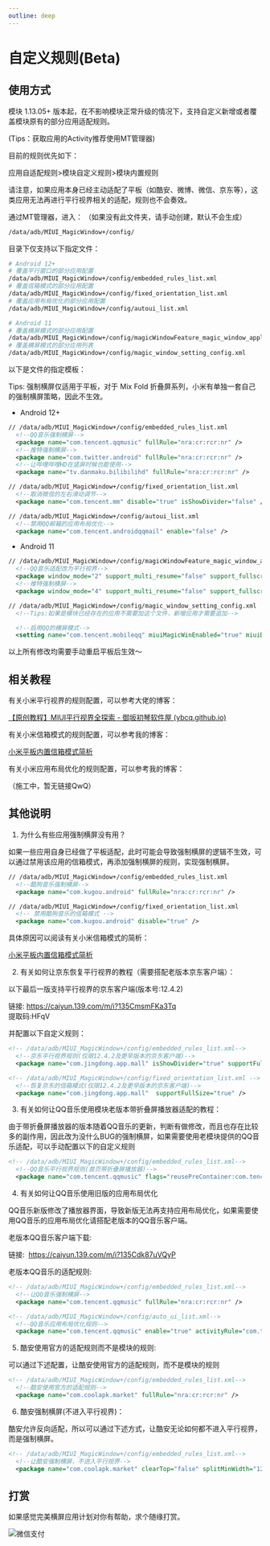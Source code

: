 ```yaml
---
outline: deep
---
```


# 自定义规则(Beta)

## 使用方式

模块 1.13.05+ 版本起，在不影响模块正常升级的情况下，支持自定义新增或者覆盖模块原有的部分应用适配规则。

(Tips：获取应用的Activity推荐使用MT管理器)

目前的规则优先如下：

应用自适配规则>模块自定义规则>模块内置规则

请注意，如果应用本身已经主动适配了平板（如酷安、微博、微信、京东等），这类应用无法再进行平行视界相关的适配，规则也不会奏效。


通过MT管理器，进入：
（如果没有此文件夹，请手动创建，默认不会生成）

```bash
/data/adb/MIUI_MagicWindow+/config/
```

目录下仅支持以下指定文件：

```bash
# Android 12+
# 覆盖平行窗口的部分应用配置
/data/adb/MIUI_MagicWindow+/config/embedded_rules_list.xml
# 覆盖信箱模式的部分应用配置
/data/adb/MIUI_MagicWindow+/config/fixed_orientation_list.xml
# 覆盖应用布局优化的部分应用配置
/data/adb/MIUI_MagicWindow+/config/autoui_list.xml
```

```bash
# Android 11
# 覆盖横屏模式的部分应用配置
/data/adb/MIUI_MagicWindow+/config/magicWindowFeature_magic_window_application_list.xml
# 覆盖横屏模式的部分应用列表
/data/adb/MIUI_MagicWindow+/config/magic_window_setting_config.xml
```

以下是文件的指定模板：

Tips: 强制横屏仅适用于平板，对于 Mix Fold 折叠屏系列，小米有单独一套自己的强制横屏策略，因此不生效。

- Android 12+

```xml
// /data/adb/MIUI_MagicWindow+/config/embedded_rules_list.xml
  <!--QQ音乐强制横屏-->
  <package name="com.tencent.qqmusic" fullRule="nra:cr:rcr:nr" />
  <!--推特强制横屏-->
  <package name="com.twitter.android" fullRule="nra:cr:rcr:nr" />
  <!--让哔哩哔哩HD在竖屏时候也能使用-->
  <package name="tv.danmaku.bilibilihd" fullRule="nra:cr:rcr:nr" />
```

```xml
// /data/adb/MIUI_MagicWindow+/config/fixed_orientation_list.xml
  <!--取消微信的左右滑动调节-->
  <package name="com.tencent.mm" disable="true" isShowDivider="false" />
```

```xml
// /data/adb/MIUI_MagicWindow+/config/autoui_list.xml
  <!--禁用QQ邮箱的应用布局优化-->
  <package name="com.tencent.androidqqmail" enable="false" />
```

- Android 11

```xml
// /data/adb/MIUI_MagicWindow+/config/magicWindowFeature_magic_window_application_list.xml
  <!--QQ音乐适配改为平行视界-->
  <package window_mode="2" support_multi_resume="false" support_fullscreen_video="true" support_camera_preview="true" is_scaled="false" need_relaunch="false" default_setting="" is_dragable="true" is_left_window_one_third="" notch_adapt="false" version="" home="" name="com.tencent.qqmusic" />
  <!--推特强制横屏-->
  <package window_mode="4" support_multi_resume="false" support_fullscreen_video="true" support_camera_preview="true" is_scaled="false" need_relaunch="false" default_setting="" is_dragable="true" is_left_window_one_third="" notch_adapt="false" version="" home="" name="com.twitter.android" />
```

```xml
// /data/adb/MIUI_MagicWindow+/config/magic_window_setting_config.xml
  <!--Tips:如果是模块已经存在的应用不需要加这个文件，新增应用才需要追加-->

  <!--启用QQ的横屏模式-->
  <setting name="com.tencent.mobileqq" miuiMagicWinEnabled="true" miuiDialogShown="false" miuiDragMode="0"/>
```

以上所有修改均需要手动重启平板后生效～


## 相关教程

有关小米平行视界的规则配置，可以参考大佬的博客：

[【原创教程】MIUI平行视界全探索 - 御坂初琴软件屋 (ybcq.github.io)](https://ybcq.github.io/2023/02/12/【原创教程】MIUI平行视界全探索/)

有关小米信箱模式的规则配置，可以参考我的博客：

[小米平板内置信箱模式简析](https://sothx.com/2024/04/18/xiaomiPadFixedOrientationList/)

有关小米应用布局优化的规则配置，可以参考我的博客：

（施工中，暂无链接QwQ）

## 其他说明

1. 为什么有些应用强制横屏没有用？

如果一些应用自身已经做了平板适配，此时可能会导致强制横屏的逻辑不生效，可以通过禁用该应用的信箱模式，再添加强制横屏的规则，实现强制横屏。

```xml
// /data/adb/MIUI_MagicWindow+/config/embedded_rules_list.xml
  <!--酷狗音乐强制横屏-->
  <package name="com.kugou.android" fullRule="nra:cr:rcr:nr" />
```

```xml
// /data/adb/MIUI_MagicWindow+/config/fixed_orientation_list.xml
  <!-- 禁用酷狗音乐的信箱模式 -->
  <package name="com.kugou.android" disable="true" />
```

具体原因可以阅读有关小米信箱模式的简析：

[小米平板内置信箱模式简析](https://sothx.com/2024/04/18/xiaomiPadFixedOrientationList/)


2. 有关如何让京东恢复平行视界的教程（需要搭配老版本京东客户端）：

以下最后一版支持平行视界的京东客户端(版本号:12.4.2)

链接: https://caiyun.139.com/m/i?135CmsmFKa3Tq  
提取码:HFqV

并配置以下自定义规则：

```xml
<!-- /data/adb/MIUI_MagicWindow+/config/embedded_rules_list.xml-->
  <!--京东平行视界规则(仅限12.4.2及更早版本的京东客户端)-->
  <package name="com.jingdong.app.mall" isShowDivider="true" supportFullSize="true" splitRatio="0.3" placeholder="com.jingdong.app.mall.MainFrameActivity:com.jd.lib.search.view.Activity.SearchActivity" splitPairRule="com.jingdong.app.mall.MainFrameActivity:*,com.jd.lib.search.view.Activity.SearchActivity:*,com.jd.lib.search.view.Activity.ProductListActivity:*,com.jd.lib.jshop.jshop.JshopMainShopActivity:*" flags="reusePreContainer:com.jd.lib.comment.view.activity.CommentsActivity" transitionRules="com.jingdong.app.mall.main.MainActivity" activityRule="com.jd.lib.mylive.view.activity.VideoLiveRoomActivity,com.jingdong.manto.ui.MantoActivitySingleProcess" defaultSettings="true" />
```

```xml
<!-- /data/adb/MIUI_MagicWindow+/config/fixed_orientation_list.xml -->
  <!--恢复京东的信箱模式(仅限12.4.2及更早版本的京东客户端)-->
  <package name="com.jingdong.app.mall"  supportFullSize="true" />
```

3. 有关如何让QQ音乐使用模块老版本带折叠屏播放器适配的教程：

由于带折叠屏播放器的版本随着QQ音乐的更新，判断有做修改，而且也存在比较多的副作用，因此改为没什么BUG的强制横屏，如果需要使用老模块提供的QQ音乐适配，可以手动配置以下的自定义规则
```xml
<!-- /data/adb/MIUI_MagicWindow+/config/embedded_rules_list.xml-->
  <!--QQ音乐平行视界规则(首页带折叠屏播放器)-->
  <package name="com.tencent.qqmusic" flags="reusePreContainer:com.tencent.qqmusic.business.playernew.view.FoldScreenNewPlayerActivity,com.tencent.qqmusic.business.playernew.view.PadNewPlayerActivity,com.tencent.qqmusic.activity.AppStarterActivity;useSameTfcOnCreateInPortrait:com.tencent.qqmusic.activity.base.FragmentActivityWithMinibar,com.tencent.qqmusic.activity.AppStarterActivity;ignoreActivityBelowWhenJudgeMiddle:com.tme.mlive.framework.ui.LivePagerActivity" placeholder="com.tencent.qqmusic.activity.AppStarterActivity:com.tencent.qqmusic.business.playernew.view.FoldScreenNewPlayerActivity" splitRatio="0.4" isShowDivider="true" supportCameraPreview="true" splitPairRule="com.tencent.qqmusic.activity.AppStarterActivity:*,*:com.tencent.qqmusic.business.playernew.view.FoldScreenNewPlayerActivity" activityRule="com.tme.qqmusic.knative.kuikly.container.KuiklyRenderActivity,com.tencent.qqmusic.activity.YoungModeActivity,com.tencent.qqmusic.activity.AppStarterActivity,com.tencent.qqmusic.share.sharedialog.ShareSongDialogActivity,com.tencent.qqmusic.com.cocos.lib.nolib.MusicWorldActivity,com.tencent.qqmusic.activity.CommentInputActivity,com.tencent.qqmusic.activity.baseactivity.StartUpPrivacyPolicyActivity,com.tencent.qqmusic.activity.welcome.WelcomeActivity,com.tencent.qqmusic.activity.LoginActivity,com.tencent.qqmusic.activity.PortMVPlayerActivity,com.tencent.qqmusic.activity.ShareFeedActivity,com.tencent.qqmusic.activity.baseactivity.StartConfigActivity,com.tencent.qqmusic.activity.EditFolderDetailActivity,com.tencent.qqmusic.fragment.folderalbum.diyfolder.EditFolderTemplateActivity,com.tencent.qqmusic.activity.EditFolderCoverActivity,com.tencent.qqmusic.fragment.folderalbum.diyfolder.EditFolderDynamicBgActivity,com.tencent.qqmusic.fragment.folderalbum.diyfolder.EditFolderDynamicHeadActivity,com.tencent.picker.activity.PictureSelectorActivity,com.tencent.qqmusic.activity.VideoCommentDialogActivity,com.tencent.qqmusic.activity.WebViewActivity,com.tencent.qqmusic.fragment.mv.resolution.MvResolutionActionSheet,com.tencent.qqmusic.activity.DanmuCommentActivity,com.tencent.qqmusic.activity.SharePortVideoActivity,com.tencent.qqmusic.activity.PostMomentActivity,com.tencent.qqmusic.activity.FragmentActivityWithBottomAnim,com.tencent.qqmusic.activity.LoginSecureVerificationWebViewActivity,com.tencent.qqmusic.business.privacypolicy.litemode.PrivacyBaseModeActivity,com.tencent.qqmusic.business.playernew.view.PadNewPlayerActivity,com.tencent.qqmusic.share.sharedialog.ShareScreenShotDialogActivity" transitionRules="com.tencent.qqmusic.activity.AppStarterActivity,com.tencent.qqmusic.activity.baseactivity.StartUpPrivacyPolicyActivity,com.tencent.qqmusic.activity.welcome.WelcomeActivity,com.tencent.qqmusic.activity.LoginActivity,com.tencent.qqmusic.activity.PortMVPlayerActivity,com.tencent.qqmusic.activity.ShareFeedActivity,com.tencent.qqmusic.activity.baseactivity.StartConfigActivity,com.tencent.qqmusic.activity.baseactivity.StartConfigActivity,com.tencent.qqmusic.activity.EditFolderDetailActivity,com.tencent.qqmusic.fragment.folderalbum.diyfolder.EditFolderTemplateActivity,com.tencent.qqmusic.activity.EditFolderCoverActivity,com.tencent.qqmusic.fragment.folderalbum.diyfolder.EditFolderDynamicBgActivity,com.tencent.qqmusic.fragment.folderalbum.diyfolder.EditFolderDynamicHeadActivity,com.tencent.picker.activity.PictureSelectorActivity,com.tencent.qqmusic.activity.VideoCommentDialogActivity,com.tencent.qqmusic.activity.WebViewActivity,com.tencent.qqmusic.fragment.mv.resolution.MvResolutionActionSheet,com.tencent.qqmusic.activity.DanmuCommentActivity,com.tencent.qqmusic.activity.SharePortVideoActivity,com.tencent.qqmusic.activity.PostMomentActivity,com.tencent.qqmusic.activity.FragmentActivityWithBottomAnim,com.tencent.qqmusic.activity.LoginSecureVerificationWebViewActivity,com.tencent.qqmusic.business.privacypolicy.litemode.PrivacyBaseModeActivity,com.tme.mlive.framework.ui.LivePagerActivity,com.tencent.qqmusic.share.sharedialog.ShareScreenShotDialogActivity" />
```

4. 有关如何让QQ音乐使用旧版的应用布局优化


QQ音乐新版修改了播放器界面，导致新版无法再支持应用布局优化，如果需要使用QQ音乐的应用布局优化请搭配老版本的QQ音乐客户端。

老版本QQ音乐客户端下载:

链接:  https://caiyun.139.com/m/i?135Cdk87uVQyP

老版本QQ音乐的适配规则:

```xml
<!-- /data/adb/MIUI_MagicWindow+/config/embedded_rules_list.xml-->
  <!--让QQ音乐强制横屏-->
  <package name="com.tencent.qqmusic" fullRule="nra:cr:rcr:nr" />
```

```xml
<!-- /data/adb/MIUI_MagicWindow+/config/auto_ui_list.xml-->
  <!--QQ音乐应用布局优化规则-->
  <package name="com.tencent.qqmusic" enable="true" activityRule="com.tencent.qqmusic.business.playernew.view.PadNewPlayerActivity:1:ibw-17,kdo-17,kgx-16,m5z-17,kpw-17,TextView-16,ju9-16,ds6-16,ihq-16,ihy-16,ihu-16,ihx-16,o5-16,i_s-16,ihw-16,ju_-16,idi-16,me5-16,idj-16,ie3-16,ie2-16,idz-16,ie8-16,ie7-16,iea-16,ie_-16,ied-16,mki-16,ehq-16,i_w-16,ju_-16,bgd-16,bg0-16,bg9-16,igw-16,iag-16,i_t-16,ifr-16,if6-16,iee-16,ial-16,dc1-15;" optimizeWebView="true" />
```

5. 酷安使用官方的适配规则而不是模块的规则:

可以通过下述配置，让酷安使用官方的适配规则，而不是模块的规则

```xml
<!-- /data/adb/MIUI_MagicWindow+/config/embedded_rules_list.xml-->
  <!--酷安使用官方的适配规则-->
  <package name="com.coolapk.market" fullRule="nra:cr:rcr:nr" />
```

6. 酷安强制横屏(不进入平行视界)：

酷安允许反向适配，所以可以通过下述方式，让酷安无论如何都不进入平行视界，而是强制横屏。

```xml
<!-- /data/adb/MIUI_MagicWindow+/config/embedded_rules_list.xml-->
  <!--让酷安强制横屏，不进入平行视界-->
  <package name="com.coolapk.market" clearTop="false" splitMinWidth="1200" />
```

## 打赏

如果感觉完美横屏应用计划对你有帮助，求个随缘打赏。

![微信支付](https://sothx.com/images/github/wechatQR.jpg)




